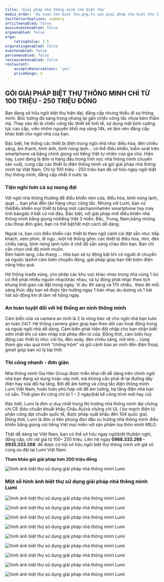 ```yaml
---
title: 'Giải pháp nhà thông minh cho biệt thự'
media_order: 'du toan cho biet thu.png,tu van giai phap cho biet thu 1.jpg,tu van giai phap cho biet thu 2.jpg,tu van giai phap cho biet thu 3.jpg,tu van giai phap cho biet thu 4.jpg,tu van giai phap cho biet thu 5.jpg,tu van giai phap cho biet thu 6.jpg,tu van giai phap cho biet thu 7.jpg,tu van giai phap cho biet thu 8.jpg,tu van giai phap cho biet thu 9.jpg'
twittercardoptions: summary
articleenabled: false
musiceventenabled: false
orgaenabled: false
orga:
    ratingValue: 2.5
orgaratingenabled: false
eventenabled: false
personenabled: false
restaurantenabled: false
restaurant:
    acceptsReservations: 'yes'
    priceRange: $
---
```


## GÓI GIẢI PHÁP BIỆT THỰ THÔNG MINH CHỈ TỪ 100 TRIỆU - 250 TRIỆU ĐỒNG

Bạn đang sở hữu ngôi biệt thự hiện đại, đẳng cấp nhưng thiếu đi sự thông minh. Bức tường đá sang trọng nhưng lại gắn chiếc công tắc nhựa kém thẩm mỹ. Thay vào đó là chiếc công tắc thiết kế tinh tế, sử dụng mặt kính cường lực cao cấp, viền nhôm nguyên khối mạ vàng 14k, sẽ làm nên đẳng cấp khác biệt cho ngôi nhà của bạn.

Đặc biệt, hệ thống các thiết bị điện trong ngôi nhà như: điều hòa, đèn chiều sáng, âm thanh, hình ảnh, bình nóng lạnh… có thể điều khiển, kiểm soát trên smartphone và bằng chính giọng nói tiếng Việt tự nhiên của gia chủ. Hiện nay, Lumi đang là đơn vị hàng đầu trong lĩnh vực nhà thông minh chuyên sản xuất, cung cấp các thiết bị điện thông minh và gói giải pháp nhà thông minh tại Việt Nam. Chỉ từ 100 triệu - 250 triệu bạn đã sở hữu ngay ngôi biệt thự thông minh, đẳng cấp nhất ở nước ta.

### Tiện nghi hơn cả sự mong đợi

Với ngôi nhà thông thường để điều khiển rèm cửa, điều hòa, bình nóng lạnh, quạt ... bạn phải đến tận hàng chục công tắc. Nhưng với Lumi, bạn có thểđiều khiển mọi thiết bị bằng một cáichạmnhẹtrên smartphone hay máy tính bảngdù ở bất cứ nơi đâu. Đặc biệt, với giải pháp mới điều khiển nhà thông minh bằng giọng nóitiếng Việt 3 miền: Bắc, Trung, Nam,bằng những câu thoại đơn giản, bạn có thể bật/tắt một cách dễ dàng.

Ngoài ra, bạn còn điều khiển các thiết bị theo ngữ cảnh cài đặt sẵn như: tiếp khách, xem phim, đi ngủ…một hệ thống gồm: các thiết bị điêu hòa, rèm, đèn chiếu sáng, bình nóng lạnh luôn ở chế độ sẵn sàng chào đón bạn. Bạn chỉ cần chọn chế độ mình muốn.<br>Đèn hành lang, cầu thang ... nhà bạn sẽ tự động bật khi có người di chuyển và ngược lạinhờ cảm biến chuyển động, giải pháp giúp bạn tiết kiệm điện năng hiệu quả.

Hệ thống loađa vùng, cho phép các khu vực khác nhau trong nhà cùng 1 lúc có thể phát nhiều nguồn nhạckhác nhau, và tự động phát nhạc theo lịch khung thời gian cài đặt trong ngày. Ví dụ: 6h sáng và 17h chiều,  theo đó mỗi sáng thức dậy bạn sẽ được tận hưởng ngay 1 bản nhạc du dương và 1 bài hát sôi động khi đi làm về hằng ngày.

### An toàn tuyệt đối với hệ thống an ninh thông minh

Cảm biến cửa và camera an ninh là 2 là vòng bảo vệ cho ngôi nhà bạn luôn an toàn 24/7. Hệ thống camera giám giúp bạn theo dõi các hoạt động trong và ngoài ngôi nhà dễ dàng. Cảm biến phát hiện đột nhập cho bạn nhận biết sớm nhất khi có xâm nhập trái phép đến từ cửa. Đồng thời, cảm biến huy động các thiết bị như: còi hú, đèn xoáy, đèn chiếu sáng, mở rèm... cùng tham gia vào quá trình “chống trộm” và gửi cảnh báo an ninh đến điện thoại, gmail giúp bạn xử lý kịp thời.

### Thi công nhanh - đơn giản

Nhà thông minh Gia Hân Group được triển khai rất dễ dàng trên chính ngôi nhà bạn đang sử dụng hoặc xây mới, mà không cần phải đi lại đường dây điện hay sửa đổi hạ tầng. Bởi đế âm tường và công tắc điện thông minh Lumi Việt Nam, hoàn toàn phù hợp với đế âm tường, hạ tầng điện nhà bạn có sẵn. Thời gian thi công chỉ từ 1 – 2 ngày(bất kể công trình mới hay cũ).

Đặc biệt, Lumi là đơn vị duy nhất trong thị trường nhà thông minh đại chứng chỉ CE (tiêu chuẩn khuất khẩu Châu Âu)và chứng chỉ UL ( bo mạch điện tử phần cứng đạt chuẩn quốc tế, được phép xuất khẩu đến 104 quốc gia). Đồng thời, Lumi là đơn vị tiên phong đón đầu xu hướng nhà thông minh điều khiển bằng giọng nói tiếng Việt mọi miền với sản phẩm loa thôn minh MILO.

Thật dễ dàng tại Việt Nam, bạn có thể sở hữu ngay ngôibiệt thựtiện nghi, đẳng cấp, chỉ với giá từ 100– 250 triệu. Liên hệ ngay <strong>0968.333.268 - 0935.333.268 </strong> để được cơ hội sở hữu ngôi biệt thự thông minh với giá vô cùng ưu đãi tại Lumi Việt Nam.

**Tham khảo gói giải pháp hơn 200 triệu đồng**

![hình ảnh biệt thự sử dụng giải pháp nhà thông minh Lumi](du%20toan%20cho%20biet%20thu.png)

### Một số hình ảnh biệt thự sử dụng giải pháp nhà thông minh Lumi
![hình ảnh biệt thự sử dụng giải pháp nhà thông minh Lumi](tu%20van%20giai%20phap%20cho%20biet%20thu%201.jpg?cropZoom=800,533)

![hình ảnh biệt thự sử dụng giải pháp nhà thông minh Lumi](tu%20van%20giai%20phap%20cho%20biet%20thu%202.jpg?cropZoom=800,600)

![hình ảnh biệt thự sử dụng giải pháp nhà thông minh Lumi](tu%20van%20giai%20phap%20cho%20biet%20thu%203.jpg?cropZoom=800,600)

![hình ảnh biệt thự sử dụng giải pháp nhà thông minh Lumi](tu%20van%20giai%20phap%20cho%20biet%20thu%204.jpg?cropZoom=800,600)

![hình ảnh biệt thự sử dụng giải pháp nhà thông minh Lumi](tu%20van%20giai%20phap%20cho%20biet%20thu%205.jpg?cropZoom=800,526)

![hình ảnh biệt thự sử dụng giải pháp nhà thông minh Lumi](tu%20van%20giai%20phap%20cho%20biet%20thu%206.jpg?cropZoom=800,600)

![hình ảnh biệt thự sử dụng giải pháp nhà thông minh Lumi](tu%20van%20giai%20phap%20cho%20biet%20thu%207.jpg?cropZoom=800,600)

![hình ảnh biệt thự sử dụng giải pháp nhà thông minh Lumi](tu%20van%20giai%20phap%20cho%20biet%20thu%208.jpg?cropZoom=800,600)

![hình ảnh biệt thự sử dụng giải pháp nhà thông minh Lumi](tu%20van%20giai%20phap%20cho%20biet%20thu%209.jpg?cropZoom=800,600)